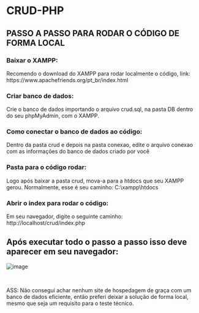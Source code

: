 # CRUD-PHP

<h2>PASSO A PASSO PARA RODAR O CÓDIGO DE FORMA LOCAL</h2>

<h3>Baixar o XAMPP:</h3>
<p>Recomendo o download do XAMPP para rodar localmente o código, link: https://www.apachefriends.org/pt_br/index.html</p>

<h3>Criar banco de dados:</h3>

<p>Crie o banco de dados importando o arquivo crud.sql, na pasta DB dentro do seu phpMyAdmin, com o XAMPP.</p>

<h3>Como conectar o banco de dados ao código:</h3>
<p>Dentro da pasta crud e depois na pasta conexao, edite o arquivo conexao com as informações do banco de dados criado por você</p>

<h3>Pasta para o código rodar:</h3>

<p>Logo após baixar a pasta crud, mova-a para a htdocs que seu XAMPP gerou. Normalmente, esse é seu caminho: C:\xampp\htdocs</p>

<h3>Abrir o index para rodar o código:</h3>

<p>Em seu navegador, digite o seguinte caminho: http://localhost/crud/index.php</p>

<h2>Após executar todo o passo a passo isso deve aparecer em seu navegador:</h2>

![image](https://github.com/user-attachments/assets/7c12fb3d-ce96-41e2-b726-e0dbceb25496)

<br>
<p>ASS: Não consegui achar nenhum site de hospedagem de graça com um banco de dados eficiente, então preferi deixar a solução de forma local, mesmo que seja um requisito para o teste técnico. </p>
